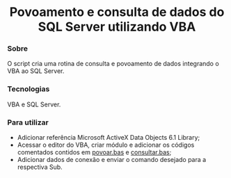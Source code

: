 <div align="center">
  <h1>Povoamento e consulta de dados do SQL Server utilizando VBA</h1>
</div>

### Sobre
O script cria uma rotina de consulta e povoamento de dados integrando o VBA ao SQL Server.

### Tecnologias
VBA e SQL Server.

### Para utilizar
- Adicionar referência Microsoft ActiveX Data Objects 6.1 Library;
- Acessar o editor do VBA, criar módulo e adicionar os códigos comentados contidos em <a href="https://github.com/viniciusariza/vba-sqlserver/blob/main/povoar.bas">povoar.bas</a> e <a href="https://github.com/viniciusariza/vba-sqlserver/blob/main/consultar.bas">consultar.bas</a>;
- Adicionar dados de conexão e enviar o comando desejado para a respectiva Sub.
